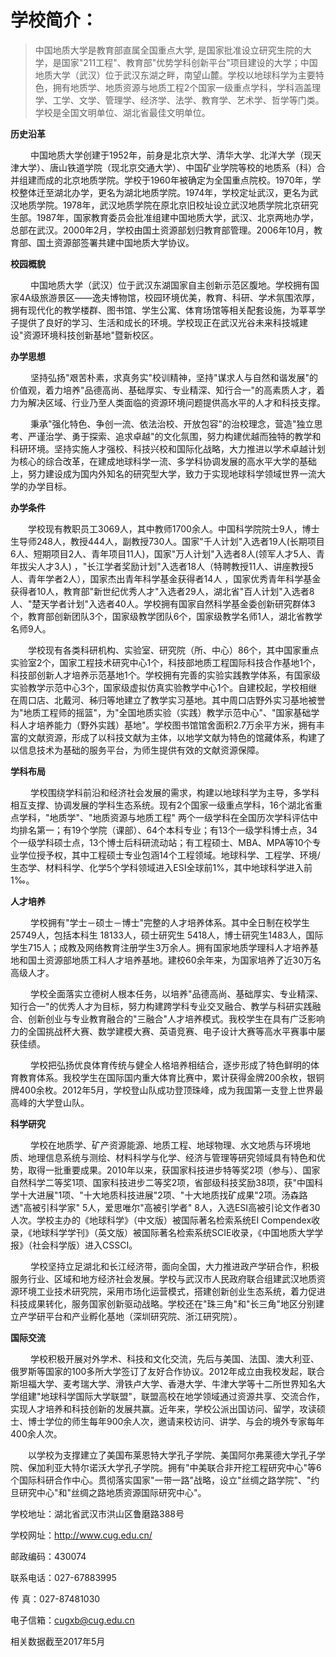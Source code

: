 # 学校简介：

> 中国地质大学是教育部直属全国重点大学, 是国家批准设立研究生院的大学，是国家"211工程"、教育部"优势学科创新平台"项目建设的大学；中国地质大学（武汉）位于武汉东湖之畔，南望山麓。学校以地球科学为主要特色，拥有地质学、地质资源与地质工程2个国家一级重点学科，学科涵盖理学、工学、文学、管理学、经济学、法学、教育学、艺术学、哲学等门类。学校是全国文明单位、湖北省最佳文明单位。

**历史沿革**

　　 中国地质大学创建于1952年，前身是北京大学、清华大学、北洋大学（现天津大学）、唐山铁道学院（现北京交通大学）、中国矿业学院等校的地质系（科）合并组建而成的北京地质学院。学校于1960年被确定为全国重点院校。1970年，学校整体迁至湖北办学，更名为湖北地质学院。1974年，学校定址武汉，更名为武汉地质学院。1978年，武汉地质学院在原北京旧校址设立武汉地质学院北京研究生部。1987年，国家教育委员会批准组建中国地质大学，武汉、北京两地办学，总部在武汉。2000年2月，学校由国土资源部划归教育部管理。2006年10月，教育部、国土资源部签署共建中国地质大学协议。

**校园概貌**

　　 中国地质大学（武汉）位于武汉东湖国家自主创新示范区腹地。学校拥有国家4A级旅游景区——逸夫博物馆，校园环境优美，教育、科研、学术氛围浓厚，拥有现代化的教学楼群、图书馆、学生公寓、体育场馆等相关配套设施，为莘莘学子提供了良好的学习、生活和成长的环境。学校现正在武汉光谷未来科技城建设"资源环境科技创新基地"暨新校区。

**办学思想**

　　 坚持弘扬"艰苦朴素，求真务实"校训精神，坚持"谋求人与自然和谐发展"的价值观，着力培养"品德高尚、基础厚实、专业精深、知行合一"的高素质人才，着力为解决区域、行业乃至人类面临的资源环境问题提供高水平的人才和科技支撑。

　　 秉承"强化特色、争创一流、依法治校、开放包容"的治校理念，营造"独立思考、严谨治学、勇于探索、追求卓越"的文化氛围，努力构建优越而独特的教学和科研环境。坚持实施人才强校、科技兴校和国际化战略，大力推进以学术卓越计划为核心的综合改革，在建成地球科学一流、多学科协调发展的高水平大学的基础上，努力建设成为国内外知名的研究型大学，致力于实现地球科学领域世界一流大学的办学目标。

**办学条件**

　　学校现有教职员工3069人，其中教师1700余人。中国科学院院士9人，博士生导师248人，教授444人，副教授730人。国家"千人计划"入选者19人(长期项目6人、短期项目2人、青年项目11人)，国家"万人计划"入选者8人(领军人才5人、青年拔尖人才3人) ，"长江学者奖励计划"入选者18人（特聘教授11人、讲座教授5人、青年学者2人），国家杰出青年科学基金获得者14人 ，国家优秀青年科学基金获得者10人，教育部"新世纪优秀人才"入选者29人，湖北省"百人计划"入选者8人、"楚天学者计划"入选者40人。学校拥有国家自然科学基金委创新研究群体3个，教育部创新团队3个，国家级教学团队6个，国家级教学名师1人，湖北省教学名师9人。

　　学校现有各类科研机构、实验室、研究院（所、中心）86个，其中国家重点实验室2个，国家工程技术研究中心1个，科技部地质工程国际科技合作基地1个，科技部创新人才培养示范基地1个。学校拥有完善的实验实践教学体系，有国家级实验教学示范中心3个，国家级虚拟仿真实验教学中心1个。自建校起，学校相继在周口店、北戴河、秭归等地建立了教学实习基地。其中周口店野外实习基地被誉为"地质工程师的摇篮"，为"全国地质实验（实践）教学示范中心"、"国家基础学科人才培养能力（野外实践）基地"。学校图书馆馆舍面积2.7万余平方米，拥有丰富的文献资源，形成了以科技文献为主体，以地学文献为特色的馆藏体系，构建了以信息技术为基础的服务平台，为师生提供有效的文献资源保障。

**学科布局**

　　 学校围绕学科前沿和经济社会发展的需求，构建以地球科学为主导，多学科相互支撑、协调发展的学科生态系统。现有2个国家一级重点学科，16个湖北省重点学科，"地质学"、"地质资源与地质工程" 两个一级学科在全国历次学科评估中均排名第一；有19个学院（课部）、64个本科专业；有13个一级学科博士点，34个一级学科硕士点，13个博士后科研流动站；有工程硕士、MBA、MPA等10个专业学位授予权，其中工程硕士专业包涵14个工程领域。地球科学、工程学、环境/生态学、材料科学、化学5个学科领域进入ESI全球前1%，其中地球科学进入前1‰。

**人才培养**

　　 学校拥有"学士－硕士－博士"完整的人才培养体系。其中全日制在校学生 25749人，包括本科生 18133人，硕士研究生 5418人，博士研究生1483人，国际学生715人；成教及网络教育注册学生3万余人。拥有国家地质学理科人才培养基地和国土资源部地质工科人才培养基地。建校60余年来，为国家培养了近30万名高级人才。

　　 学校全面落实立德树人根本任务，以培养"品德高尚、基础厚实、专业精深、知行合一"的优秀人才为目标，努力构建跨学科专业交叉融合、教学与科研实践融合、创新创业与专业教育融合的"三融合"人才培养模式。我校学生在具有广泛影响力的全国挑战杯大赛、数学建模大赛、英语竞赛、电子设计大赛等高水平赛事中屡获佳绩。

　　 学校把弘扬优良体育传统与健全人格培养相结合，逐步形成了特色鲜明的体育教育体系。我校学生在国际国内重大体育比赛中，累计获得金牌200余枚，银铜牌400余枚。2012年5月，学校登山队成功登顶珠峰，成为我国第一支登上世界最高峰的大学登山队。

**科学研究**

　　 学校在地质学、矿产资源能源、地质工程、地球物理、水文地质与环境地质、地理信息系统与测绘、材料科学与化学、经济与管理等研究领域具有特色和优势，取得一批重要成果。2010年以来，获国家科技进步特等奖2项（参与）、国家自然科学二等奖1项、国家科技进步二等奖2项，省部级科技奖励38项，获"中国科学十大进展"1项、"十大地质科技进展"2项、"十大地质找矿成果"2项。汤森路透"高被引科学家" 5人，爱思唯尔"高被引学者" 8人，入选ESI高被引论文作者30人次。学校主办的《地球科学》（中文版）被国际著名检索系统EI Compendex收录，《地球科学学刊》（英文版）被国际著名检索系统SCIE收录，《中国地质大学学报》（社会科学版）进入CSSCI。

　　 学校坚持立足湖北和长江经济带，面向全国，大力推进政产学研合作，积极服务行业、区域和地方经济社会发展。学校与武汉市人民政府联合组建武汉地质资源环境工业技术研究院，采用市场化运营模式，搭建创新创业生态系统，着力促进科技成果转化，服务国家创新驱动战略。学校还在"珠三角"和"长三角"地区分别建立产学研平台和产业孵化基地（深圳研究院、浙江研究院）。

**国际交流**

　　 学校积极开展对外学术、科技和文化交流，先后与美国、法国、澳大利亚、俄罗斯等国家的100多所大学签订了友好合作协议。2012年成立由我校发起，联合斯坦福大学、麦考瑞大学、滑铁卢大学、香港大学、牛津大学等十二所世界知名大学组建"地球科学国际大学联盟"，联盟高校在地学领域通过资源共享、交流合作，实现人才培养和科技创新的发展共赢。近年来，学校公派出国访问、留学，攻读硕士、博士学位的师生每年900余人次，邀请来校访问、讲学、与会的境外专家每年400余人次。

　　以学校为支撑建立了美国布莱恩特大学孔子学院、美国阿尔弗莱德大学孔子学院、保加利亚大特尔诺沃大学孔子学院。拥有"中美联合非开挖工程研究中心"等6个国际科研合作中心。贯彻落实国家"一带一路"战略，设立"丝绸之路学院"、"约旦研究中心"和"丝绸之路地质资源国际研究中心"。
　　

学校地址：湖北省武汉市洪山区鲁磨路388号

学校网址：http://www.cug.edu.cn/

邮政编码：430074

联系电话：027-67883995

传 真：027-87481030

电子信箱：cugxb@cug.edu.cn

相关数据截至2017年5月
